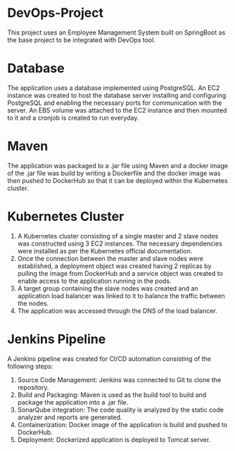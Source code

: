 # DevOps-Project
This project uses an Employee Management System built on SpringBoot as the base project to be integrated with DevOps tool. 

# Database 
The application uses a database implemented using PostgreSQL. An EC2 instance was created to host the database server installing and configuring PostgreSQL and enabling the necessary ports for communication with the server.
An EBS volume was attached to the EC2 instance and then mounted to it and a cronjob is created to run everyday.

# Maven 
The application was packaged to a .jar file using Maven and a docker image of the .jar file was build by writing a Dockerfile and the docker image was then pushed to DockerHub so that it can be deployed within the Kubernetes cluster. 

# Kubernetes Cluster 
1) A Kubernetes cluster consisting of a single master and 2 slave nodes was constructed using 3 EC2 instances. The necessary dependencies were installed as per the Kubernetes official documentation.
2) Once the connection between the master and slave nodes were established, a deployment object was created having 2 replicas by pulling the image from DockerHub and a service object was created to enable access to the application running in the pods.
3) A target group containing the slave nodes was created and an application load balancer was linked to it to balance the traffic between the nodes.
4) The application was accessed through the DNS of the load balancer.

# Jenkins Pipeline
A Jenkins pipeline was created for CI/CD automation consisting of the following steps:
1) Source Code Management: Jenkins was connected to Git to clone the repository.
2) Build and Packaging: Maven is used as the build tool to build and package the application into a .jar file.
3) SonarQube integration: The code quality is analyzed by the static code analyzer and reports are generated.
4) Containerization: Docker image of the application is build and pushed to DockerHub.
5) Deployment: Dockerized application is deployed to Tomcat server.
